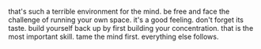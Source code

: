 that's such a terrible environment for the mind. be free and face the challenge of running your own space. it's a good feeling. don't forget its taste. build yourself back up by first building your concentration. that is the most important skill. tame the mind first. everything else follows.

